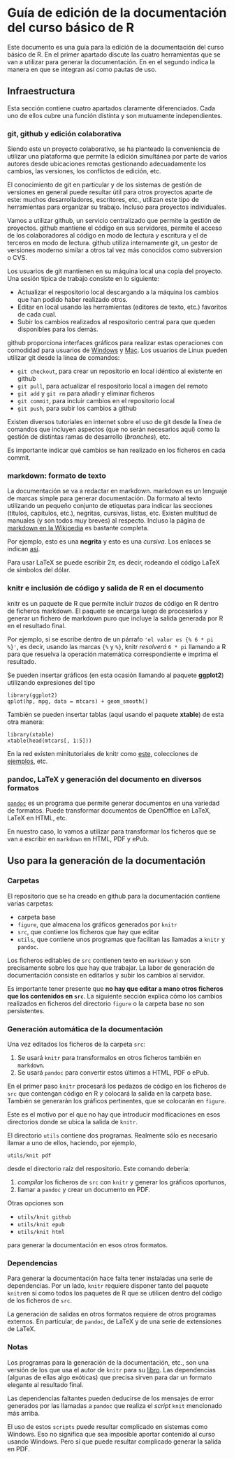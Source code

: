 # Guía de edición de la documentación del curso básico de R

Este documento es una guía para la edición de la documentación del curso básico de R. En el primer apartado discute las cuatro herramientas que se van a utilizar para generar la documentación. En en el segundo indica la manera en que se integran así como pautas de uso.

## Infraestructura

Esta sección contiene cuatro apartados claramente diferenciados. Cada uno de ellos cubre una función distinta y son mutuamente independientes.

### git, github y edición colaborativa

Siendo este un proyecto colaborativo, se ha planteado la conveniencia de utilizar una plataforma que permite la edición simultánea por parte de varios autores desde ubicaciones remotas gestionando adecuadamente los cambios, las versiones, los conflictos de edición, etc.

El conocimiento de git en particular y de los sistemas de gestión de versiones en general puede resultar útil para otros proyectos aparte de este: muchos desarrolladores, escritores, etc., utilizan este tipo de herramientas para organizar su trabajo. Incluso para proyectos individuales.

Vamos a utilizar github, un servicio centralizado que permite la gestión de proyectos. github mantiene el código en sus servidores, permite el acceso de los colaboradores al código en modo de lectura y escritura y el de terceros en modo de lectura. github utiliza internamente git, un gestor de versiones moderno similar a otros tal vez más conocidos como subversion o CVS.

Los usuarios de git mantienen en su máquina local una copia del proyecto. Una sesión típica de trabajo consiste en lo siguiente:

* Actualizar el respositorio local descargando a la máquina los cambios que han podido haber realizado otros.
* Editar en local usando las herramientas (editores de texto, etc.) favoritos de cada cual.
* Subir los cambios realizados al respositorio central para que queden disponibles para los demás.

github proporciona interfaces gráficos para realizar estas operaciones con comodidad para usuarios de [Windows](http://windows.github.com/) y [Mac](http://mac.github.com/). Los usuarios de Linux pueden utilizar git desde la línea de comandos:

* `git checkout`, para crear un repositorio en local idéntico al existente en github
* `git pull`, para actualizar el respositorio local a imagen del remoto
* `git add` y `git rm` para añadir y eliminar ficheros
* `git commit`, para incluir cambios en el repositorio local
* `git push`, para subir los cambios a github

Existen diversos tutoriales en internet sobre el uso de git desde la línea de comandos que incluyen aspectos (que no serán necesarios aquí) como la gestión de distintas ramas de desarrollo (_branches_), etc.

Es importante indicar qué cambios se han realizado en los ficheros en cada commit.


### markdown: formato de texto

La documentación se va a redactar en markdown. markdown es un lenguaje de marcas simple para generar documentación. Da formato al texto utilizando un pequeño conjunto de etiquetas para indicar las secciones (títulos, capítulos, etc.), negritas, cursivas, listas, etc. Existen multitud de manuales (y son todos muy breves) al respecto. Incluso la página de [markdown en la Wikipedia](http://en.wikipedia.org/wiki/Markdown) es bastante completa.

Por ejemplo, esto es una **negrita** y esto es una _cursiva_. Los enlaces se indican [así](http://r-es.org).

Para usar LaTeX se puede escribir $2\pi$, es decir, rodeando el código LaTeX de símbolos del dólar.


### knitr e inclusión de código y salida de R en el documento

knitr es un paquete de R que permite incluir _trozos_ de código en R dentro de ficheros markdown. El paquete se encarga luego de procesarlos y generar un fichero de markdown puro que incluye la salida generada por R en el resultado final.

Por ejemplo, si se escribe dentro de un párrafo `'el valor es {% 6 * pi %}'`, es decir, usando las marcas `{%` y `%}`, knitr _resolverá_ `6 * pi` llamando a R para que resuelva la operación matemática correspondiente e imprima el resultado.

Se pueden insertar gráficos (en esta ocasión llamando al paquete **ggplot2**) utilizando expresiones del tipo 

``` {r intro-plot, message=FALSE, fig.cap='A sample plot in a dynamic report.'}
library(ggplot2)
qplot(hp, mpg, data = mtcars) + geom_smooth()
````

También se pueden insertar tablas (aquí usando el paquete **xtable**) de esta otra manera:

``` {r intro-table, results='asis'}
library(xtable)
xtable(head(mtcars[, 1:5]))
````

En la red existen minitutoriales de knitr como [este](https://github.com/yihui/knitr-examples/blob/master/001-minimal.Rmd), colecciones de [ejemplos](http://yihui.name/knitr/demos), etc.


### pandoc, LaTeX y generación del documento en diversos formatos

[`pandoc`](http://johnmacfarlane.net/pandoc/) es un programa que permite generar documentos en una variedad de formatos. Puede transformar documentos de OpenOffice en LaTeX, LaTeX en HTML, etc. 

En nuestro caso, lo vamos a utilizar para transformar los ficheros que se van a escribir en `markdown` en HTML, PDF y ePub.


## Uso para la generación de la documentación

### Carpetas

El repositorio que se ha creado en github para la documentación contiene varias carpetas:

* carpeta base
* `figure`, que almacena los gráficos generados por `knitr`
* `src`, que contiene los ficheros que hay que editar
* `utils`, que contiene unos programas que facilitan las llamadas a `knitr` y `pandoc`.

Los ficheros editables de `src` contienen texto en `markdown` y son precisamente sobre los que hay que trabajar. La labor de generación de documentación consiste en editarlos y subir los cambios al servidor.

Es importante tener presente que **no hay que editar a mano otros ficheros que los contenidos en `src`**. La siguiente sección explica cómo los cambios realizados en ficheros del directorio `figure` o la carpeta base no son persistentes.

### Generación automática de la documentación

Una vez editados los ficheros de la carpeta `src`:

1. Se usará `knitr` para transformalos en otros ficheros también en `markdown`.
2. Se usará `pandoc` para convertir estos últimos a HTML, PDF o ePub.

En el primer paso `knitr` procesará los pedazos de código en los ficheros de `src` que contengan código en R y colocará la salida en la carpeta base. También se generarán los gráficos pertinentes, que se colocarán en `figure`.

Este es el motivo por el que no hay que introducir modificaciones en esos directorios donde se ubica la salida de `knitr`.

El directorio `utils` contiene dos programas. Realmente sólo es necesario llamar a uno de ellos, haciendo, por ejemplo,

`utils/knit pdf`

desde el directorio raíz del respositorio. Este comando debería:

1. _compilar_ los ficheros de `src` con `knitr` y generar los gráficos oportunos,
2. llamar a `pandoc` y crear un documento en PDF.

Otras opciones son

* `utils/knit github`
* `utils/knit epub`
* `utils/knit html`

para generar la documentación en esos otros formatos.

### Dependencias

Para generar la documentación hace falta tener instaladas una serie de dependencias. Por un lado, `knitr` requiere disponer tanto del paquete `knitr`en sí como todos los paquetes de R que se utilicen dentro del código de los ficheros de `src`.

La generación de salidas en otros formatos requiere de otros programas externos. En particular, de `pandoc`, de LaTeX y de una serie de extensiones de LaTeX.

### Notas

Los programas para la generación de la documentación, etc., son una versión de los que usa el autor de `knitr` para su [libro](https://github.com/yihui/knitr-book). Las dependencias (algunas de ellas algo exóticas) que precisa sirven para dar un formato elegante al resultado final.

Las dependencias faltantes pueden deducirse de los mensajes de error generados por las llamadas a `pandoc` que realiza el _script_ `knit` mencionado más arriba.

El uso de estos `scripts` puede resultar complicado en sistemas como Windows. Eso no significa que sea imposible aportar contenido al curso usando Windows. Pero sí que puede resultar complicado generar la salida en PDF.